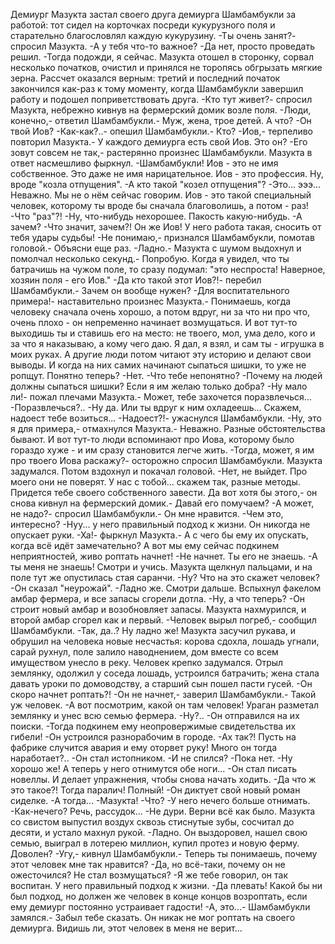   Демиург Мазукта застал своего друга демиурга Шамбамбукли за работой: тот сидел на корточках посреди кукурузного поля и старательно благословлял каждую кукурузину.
-Ты очень занят?- спросил Мазукта.
-А у тебя что-то важное?
-Да нет, просто проведать решил.
-Тогда подожди, я сейчас.
Мазукта отошел в сторонку, сорвал несколько початков, очистил и принялся не торопясь обгрызать мягкие зерна. Рассчет оказался верным: третий и последний початок закончился как-раз к тому моменту, когда Шамбамбукли завершил работу и подошел поприветствовать друга.
-Кто тут живет?- спросил Мазукта, небрежно кивнув на фермерский домик возле поля.
-Люди, конечно,- ответил Шамбамбукли.- Муж, жена, трое детей. А что?
-Он твой Иов?
-Как-как?..- опешил Шамбамбукли.- Кто?
-Иов,- терпеливо повторил Мазукта.- У каждого демиурга есть свой Иов. Это он?
-Его зовут совсем не так,- растерянно произнес Шамбамбукли. Мазукта в ответ насмешливо фыркнул.
-Шамбамбукли! Иов - это не имя собственное. Это даже не имя нарицательное. Иов - это профессия. Ну, вроде "козла отпущения".
-А кто такой "козел отпущения"?
-Это... эээ... Неважно. Мы не о нём сейчас говорим. Иов - это такой специальный человек, которому ты вроде бы сначала благоволишь, а потом - раз!
-Что "раз"?!
-Ну, что-нибудь нехорошее. Пакость какую-нибудь.
-А зачем?
-Что значит, зачем?! Он же Иов! У него работа такая, сносить от тебя удары судьбы!
-Не понимаю,- признался Шамбамбукли, помотав головой.- Объясни еще раз.
-Ладно.- Мазукта с шумом выдохнул и помолчал несколько секунд.- Попробую. Когда я увидел, что ты батрачишь на чужом поле, то сразу подумал: "это неспроста! Наверное, хозяин поля - его Иов."
-Да кто такой этот Иов?!- перебил Шамбамбукли.- Зачем он вообще нужен?
-Для воспитательного примера!- наставительно произнес Мазукта.- Понимаешь, когда человеку сначала очень хорошо, а потом вдруг, ни за что ни про что, очень плохо - он непременно начинает возмущаться. И вот тут-то выходишь ты и ставишь его на место: не твоего, мол, ума дело, кого и за что я наказываю, а кому чего даю. Я дал, я взял, и сам ты - игрушка в моих руках. А другие люди потом читают эту историю и делают свои выводы. И когда на них самих начинают сыпаться шишки, то уже не ропщут. Понятно теперь?
-Нет.
-Что тебе непонятно?
-Почему на людей должны сыпаться шишки? Если я им желаю только добра?
-Ну мало ли!- пожал плечами Мазукта.- Может, тебе захочется поразвлечься...
-Поразвлечься?..
-Ну да. Или ты вдруг к ним охладеешь... Скажем, надоест тебе возиться...
-Надоест?!- ужаснулся Шамбамбукли.
-Ну, это я для примера,- отмахнулся Мазукта.- Неважно. Разные обстоятельства бывают. И вот тут-то люди вспоминают про Иова, которому было гораздо хуже - и им сразу становится легче жить.
-Тогда, может, я им про твоего Иова раскажу?- осторожно спросил Шамбамбукли.
Мазукта задумался. Потом вздохнул и покачал головой.
-Нет, не выйдет. Про моего они не поверят. У нас с тобой... скажем так, разные методы. Придется тебе своего собственного завести. Да вот хотя бы этого,- он снова кивнул на фермерский домик.- Давай его помучаем?
-А может, не надо?- спросил Шамбамбукли.- Он мне нравится.
-Чем это, интересно?
-Нуу... у него правильный подход к жизни. Он никогда не опускает руки.
-Ха!- фыркнул Мазукта.- А с чего бы ему их опускать, когда всё идёт замечательно? А вот мы ему сейчас подкинем неприятностей, живо роптать начнет!
-Не начнет. Ты его не знаешь.
-А ты меня не знаешь! Смотри и учись.
Мазукта щелкнул пальцами, и на поле тут же опустилась стая саранчи.
-Ну? Что на это скажет человек?
-Он сказал "неурожай".
-Ладно же. Смотри дальше.
Вспыхнул факелом амбар фермера, и все запасы сгорели дотла.
-Ну, а что теперь?
-Он строит новый амбар и возобновляет запасы.
Мазукта нахмурился, и второй амбар сгорел как и первый.
-Человек вырыл погреб,- сообщил Шамбамбукли.
-Так, да..? Ну ладно же!
Мазукта засучил рукава, и обрушил на человека новые несчастья: корова сдохла, лошадь угнали, сарай рухнул, поле залило наводнением, дом вместе со всем имуществом унесло в реку. Человек крепко задумался. Отрыл землянку, одолжил у соседа лошадь, устроился батрачить; жена стала давать уроки по домоводству, а старший сын пошел пасти гусей.
-Он скоро начнет роптать?!
-Он не начнет,- заверил Шамбамбукли.- Такой уж человек.
-А вот посмотрим, какой он там человек!
Ураган разметал землянку и унес всю семью фермера.
-Ну?..
-Он отправился на их поиски.
-Тогда подкинем ему неопровержимые свидетельства их гибели!
-Он устроился разнорабочим в городе.
-Ах так?! Пусть на фабрике случится авария и ему оторвет руку! Много он тогда наработает?..
-Он стал истопником.
-И не спился?
-Пока нет.
-Ну хорошо же! А теперь у него отнимутся обе ноги...
-Он стал писать новеллы. И делает упражнения, чтобы снова начать ходить.
-Да что ж это такое?! Тогда паралич! Полный!
-Он диктует свой новый роман сиделке.
-А тогда...
-Мазукта!
-Что?
-У него нечего больше отнимать.
-Как-нечего? Речь, рассудок...
-Не дури. Верни всё как было.
Мазукта со свистом выпустил воздух сквозь стиснутые зубы, сосчитал до десяти, и устало махнул рукой.
-Ладно. Он выздоровел, нашел свою семью, выиграл в лотерею миллион, купил протез и новую ферму. Доволен?
-Угу,- кивнул Шамбамбукли.- Теперь ты понимаешь, почему этот человек мне так нравится?
-Да, но всё-таки, почему он не ожесточился? Не стал возмущаться?
-Я же тебе говорил, он так воспитан. У него правильный подход к жизни.
-Да плевать! Какой бы ни был подход, но должен же человек в конце концов возроптать, если ему демиург постоянно устраивает гадости!
-А, это...- Шамбамбукли замялся.- Забыл тебе сказать. Он никак не мог роптать на своего демиурга. Видишь ли, этот человек в меня не верит...      